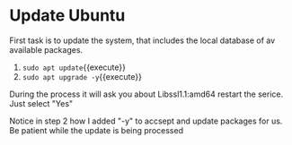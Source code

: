 # Update Ubuntu

First task is to update the system, that includes the local
database of av available packages.

1. `sudo apt update`{{execute}}
2. `sudo apt upgrade -y`{{execute}}

During the process it will ask you about Libssl1.1:amd64 restart the serice. Just select "Yes"

Notice in step 2 how I added "-y" to accsept and update
packages for us. Be patient while the update is being processed
